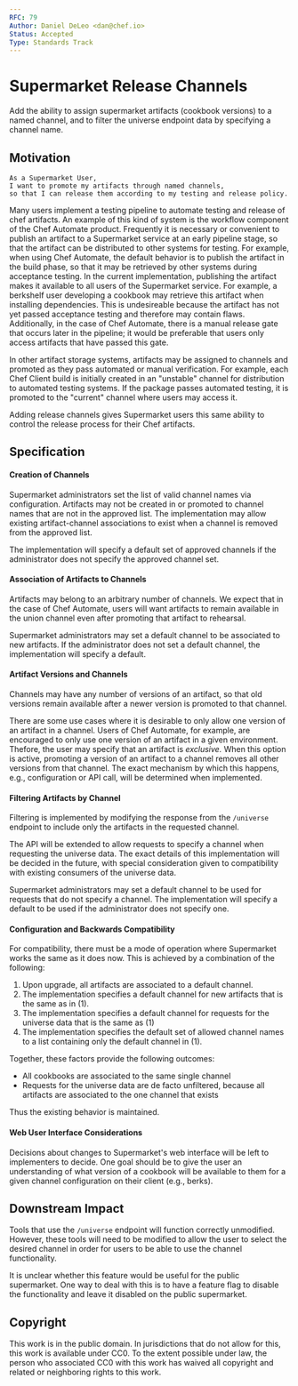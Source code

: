 ```yaml
---
RFC: 79
Author: Daniel DeLeo <dan@chef.io>
Status: Accepted
Type: Standards Track
---
```


# Supermarket Release Channels

Add the ability to assign supermarket artifacts (cookbook versions) to a named
channel, and to filter the universe endpoint data by specifying a channel name.

## Motivation

    As a Supermarket User,
    I want to promote my artifacts through named channels,
    so that I can release them according to my testing and release policy.

Many users implement a testing pipeline to automate testing and release of chef
artifacts. An example of this kind of system is the workflow component of the
Chef Automate product. Frequently it is necessary or convenient to publish an
artifact to a Supermarket service at an early pipeline stage, so that the
artifact can be distributed to other systems for testing. For example, when
using Chef Automate, the default behavior is to publish the artifact in the
build phase, so that it may be retrieved by other systems during acceptance
testing. In the current implementation, publishing the artifact makes it
available to all users of the Supermarket service. For example, a berkshelf
user developing a cookbook may retrieve this artifact when installing
dependencies. This is undesireable because the artifact has not yet passed
acceptance testing and therefore may contain flaws. Additionally, in the case
of Chef Automate, there is a manual release gate that occurs later in the
pipeline; it would be preferable that users only access artifacts that have
passed this gate.

In other artifact storage systems, artifacts may be assigned to channels and
promoted as they pass automated or manual verification. For example, each Chef
Client build is initially created in an "unstable" channel for distribution to
automated testing systems. If the package passes automated testing, it is
promoted to the "current" channel where users may access it.

Adding release channels gives Supermarket users this same ability to control
the release process for their Chef artifacts.

## Specification

#### Creation of Channels

Supermarket administrators set the list of valid channel names via
configuration. Artifacts may not be created in or promoted to channel names
that are not in the approved list. The implementation may allow existing
artifact-channel associations to exist when a channel is removed from the
approved list.

The implementation will specify a default set of approved channels if the
administrator does not specify the approved channel set.

#### Association of Artifacts to Channels

Artifacts may belong to an arbitrary number of channels. We expect that in the
case of Chef Automate, users will want artifacts to remain available in the
union channel even after promoting that artifact to rehearsal.

Supermarket administrators may set a default channel to be associated to new
artifacts. If the administrator does not set a default channel, the
implementation will specify a default.

#### Artifact Versions and Channels

Channels may have any number of versions of an artifact, so that old versions
remain available after a newer version is promoted to that channel.

There are some use cases where it is desirable to only allow one version of an
artifact in a channel. Users of Chef Automate, for example, are encouraged to
only use one version of an artifact in a given environment. Thefore, the
user may specify that an artifact is _exclusive._ When this option
is active, promoting a version of an artifact to a channel removes all other
versions from that channel. The exact mechanism by which this happens, e.g.,
configuration or API call, will be determined when implemented.

#### Filtering Artifacts by Channel

Filtering is implemented by modifying the response from the `/universe`
endpoint to include only the artifacts in the requested channel.

The API will be extended to allow requests to specify a channel when requesting
the universe data. The exact details of this implementation will be decided in
the future, with special consideration given to compatibility with existing
consumers of the universe data.

Supermarket administrators may set a default channel to be used for requests
that do not specify a channel. The implementation will specify a default to be
used if the administrator does not specify one.

#### Configuration and Backwards Compatibility

For compatibility, there must be a mode of operation where Supermarket works
the same as it does now. This is achieved by a combination of the following:

1. Upon upgrade, all artifacts are associated to a default channel.
2. The implementation specifies a default channel for new artifacts that is the
   same as in (1).
3. The implementation specifies a default channel for requests for the universe
   data that is the same as (1)
4. The implementation specifies the default set of allowed channel names to a
   list containing only the default channel in (1).

Together, these factors provide the following outcomes:

* All cookbooks are associated to the same single channel
* Requests for the universe data are de facto unfiltered, because all artifacts
  are associated to the one channel that exists

Thus the existing behavior is maintained.

#### Web User Interface Considerations

Decisions about changes to Supermarket's web interface will be left to
implementers to decide. One goal should be to give the user an understanding of
what version of a cookbook will be available to them for a given channel
configuration on their client (e.g., berks).

## Downstream Impact

Tools that use the `/universe` endpoint will function correctly unmodified.
However, these tools will need to be modified to allow the user to select the
desired channel in order for users to be able to use the channel functionality.

It is unclear whether this feature would be useful for the public supermarket.
One way to deal with this is to have a feature flag to disable the
functionality and leave it disabled on the public supermarket.

## Copyright

This work is in the public domain. In jurisdictions that do not allow for this,
this work is available under CC0. To the extent possible under law, the person
who associated CC0 with this work has waived all copyright and related or
neighboring rights to this work.
